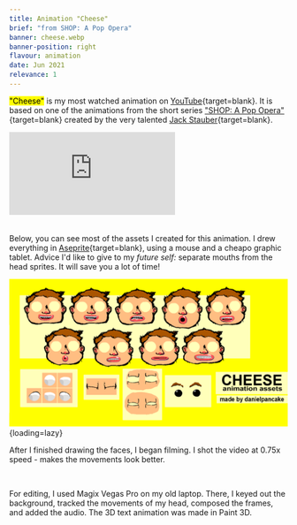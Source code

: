 ```yaml
---
title: Animation "Cheese"
brief: "from SHOP: A Pop Opera"
banner: cheese.webp
banner-position: right
flavour: animation
date: Jun 2021
relevance: 1
---
```


<mark class="highlight">"Cheese"</mark> is my most watched animation on [YouTube](https://www.youtube.com/@danielpancake0){target=blank}. It is based on one of the animations from the short series ["SHOP: A Pop Opera"](https://youtu.be/tSkz4vATkQE){target=blank} created by the very talented [Jack Stauber](https://www.youtube.com/c/JackStauber){target=blank}.
<br/>

<div class="video-container">
  <iframe type="text/html" loading="lazy" src="https://www.youtube.com/embed/341JYVmMF0o" frameborder="0"></iframe>
</div>

<br/>

Below, you can see most of the assets I created for this animation. I drew everything in [Aseprite](https://www.aseprite.org/){target=blank}, using a mouse and a cheapo graphic tablet.
Advice I'd like to give to my *future self:* separate mouths from the head sprites. It will save you a lot of time!

!["Cheese" assets](./images/posts/post-cheese.webp){loading=lazy}

After I finished drawing the faces, I began filming. I shot the video at 0.75x speed - makes the movements look better.

<br/>

For editing, I used Magix Vegas Pro on my old laptop. There, I keyed out the background, tracked the movements of my head, composed the frames, and added the audio. The 3D text animation was made in Paint 3D.
